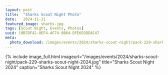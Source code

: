 ```yaml
---
layout: post
title:  "Sharks Scout Night Photo"
date:   2024-11-21
featured_image: sharks.jpg
tags: [Scout Night, Events, Photos]
uuid: C0B7DF42-0EF4-4F74-9B64-DFE693DEAC47
meta:
  photo_download: /images/events/2024/sharks-scout-night/pack-229-sharks-scout-night-2024.jpg
---
```


{% include image_full.html imageurl="/images/events/2024/sharks-scout-night/pack-229-sharks-scout-night-2024.jpg" title="Sharks Scout Night 2024" caption="Sharks Scout Night 2024" %}
